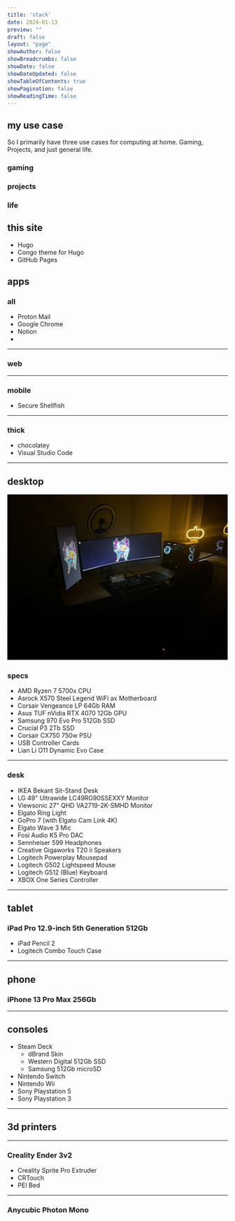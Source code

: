 ```yaml
---
title: 'stack'
date: 2024-01-13
preview: ""
draft: false
layout: "page"
showAuthor: false
showBreadcrumbs: false
showDate: false
showDateUpdated: false
showTableOfContents: true
showPagination: false
showReadingTime: false
---
```


## my use case
So I primarily have three use cases for computing at home. Gaming, Projects, and just general life.
### gaming
### projects
### life

## this site
- Hugo
- Congo theme for Hugo
- GitHub Pages

## apps

### all
- Proton Mail
- Google Chrome
- Notion
- 
---

### web

---

### mobile
- Secure Shellfish

---

### thick
- chocolatey
- Visual Studio Code

---

## desktop
![](desktop.jpg)
### specs
- AMD Ryzen 7 5700x CPU
- Asrock X570 Steel Legend WiFi ax Motherboard
- Corsair Vengeance LP 64Gb RAM
- Asus TUF nVidia RTX 4070 12Gb GPU
- Samsung 970 Evo Pro 512Gb SSD
- Crucial P3 2Tb SSD
- Corsair CX750 750w PSU
- USB Controller Cards
- Lian Li O11 Dynamic Evo Case

---

### desk
- IKEA Bekant Sit-Stand Desk
- LG 49" Ultrawide LC49RG90SSEXXY Monitor
- Viewsonic 27" QHD VA2719-2K-SMHD Monitor
- Elgato Ring Light
- GoPro 7 (with Elgato Cam Link 4K)
- Elgato Wave 3 Mic
- Fosi Audio K5 Pro DAC
- Sennheiser 599 Headphones
- Creative Gigaworks T20 ii Speakers
- Logitech Powerplay Mousepad
- Logitech G502 Lightspeed Mouse
- Logitech G512 (Blue) Keyboard
- XBOX One Series Controller

---

## tablet
### iPad Pro 12.9-inch 5th Generation 512Gb
- iPad Pencil 2
- Logitech Combo Touch Case

---

## phone
### iPhone 13 Pro Max 256Gb

---

## consoles
- Steam Deck
  - dBrand Skin
  - Western Digital 512Gb SSD
  - Samsung 512Gb microSD
- Nintendo Switch
- Nintendo Wii
- Sony Playstation 5
- Sony Playstation 3

---

## 3d printers

---

### Creality Ender 3v2
- Creality Sprite Pro Extruder
- CRTouch
- PEI Bed

---

### Anycubic Photon Mono
